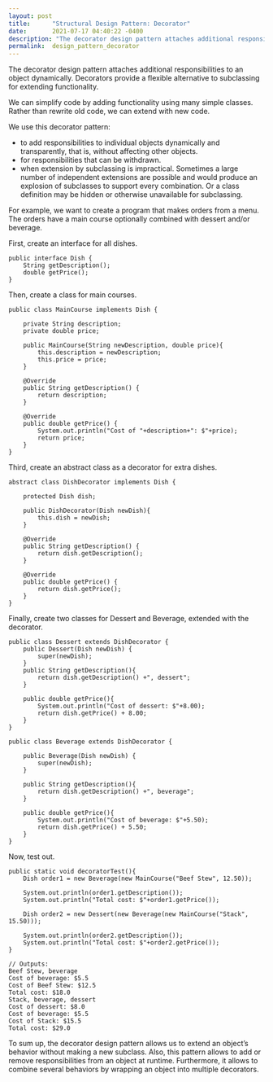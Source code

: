 ```yaml
---
layout: post
title:      "Structural Design Pattern: Decorator"
date:       2021-07-17 04:40:22 -0400
description: "The decorator design pattern attaches additional responsibilities to an object dynamically. Decorators provide a flexible alternative to subclassing for..."
permalink:  design_pattern_decorator
---
```


The decorator design pattern attaches additional responsibilities to an object dynamically. Decorators provide a flexible alternative to subclassing for extending functionality. 

We can simplify code by adding functionality using many simple classes. Rather than rewrite old code, we can extend with new code.

We use this decorator pattern:
* to add responsibilities to individual objects dynamically and transparently, that is, without affecting other objects.
* for responsibilities that can be withdrawn.
* when extension by subclassing is impractical. Sometimes a large number of independent extensions are possible and would produce an explosion of subclasses to support every combination. Or a class definition may be hidden or otherwise unavailable for subclassing.

For example, we want to create a program that makes orders from a menu. The orders have a main course optionally combined with dessert and/or beverage.

First, create an interface for all dishes.

```
public interface Dish {
    String getDescription();
    double getPrice();
}
```

Then, create a class for main courses.

```
public class MainCourse implements Dish {

    private String description;
    private double price;

    public MainCourse(String newDescription, double price){
        this.description = newDescription;
        this.price = price;
    }

    @Override
    public String getDescription() {
        return description;
    }

    @Override
    public double getPrice() {
        System.out.println("Cost of "+description+": $"+price);
        return price;
    }
}
```

Third, create an abstract class as a decorator for extra dishes.

```
abstract class DishDecorator implements Dish {

    protected Dish dish;

    public DishDecorator(Dish newDish){
        this.dish = newDish;
    }

    @Override
    public String getDescription() {
        return dish.getDescription();
    }

    @Override
    public double getPrice() {
        return dish.getPrice();
    }
}
```

Finally, create two classes for Dessert and Beverage, extended with the decorator.

```
public class Dessert extends DishDecorator {
    public Dessert(Dish newDish) {
        super(newDish);
    }
    public String getDescription(){
        return dish.getDescription() +", dessert";
    }

    public double getPrice(){
        System.out.println("Cost of dessert: $"+8.00);
        return dish.getPrice() + 8.00;
    }
}
```

```
public class Beverage extends DishDecorator {

    public Beverage(Dish newDish) {
        super(newDish);
    }

    public String getDescription(){
        return dish.getDescription() +", beverage";
    }

    public double getPrice(){
        System.out.println("Cost of beverage: $"+5.50);
        return dish.getPrice() + 5.50;
    }
}
```

Now, test out.

```
public static void decoratorTest(){
    Dish order1 = new Beverage(new MainCourse("Beef Stew", 12.50));

    System.out.println(order1.getDescription());
    System.out.println("Total cost: $"+order1.getPrice());

    Dish order2 = new Dessert(new Beverage(new MainCourse("Stack", 15.50)));

    System.out.println(order2.getDescription());
    System.out.println("Total cost: $"+order2.getPrice());
}
```

```
// Outputs:
Beef Stew, beverage
Cost of beverage: $5.5
Cost of Beef Stew: $12.5
Total cost: $18.0
Stack, beverage, dessert
Cost of dessert: $8.0
Cost of beverage: $5.5
Cost of Stack: $15.5
Total cost: $29.0
```

To sum up,  the decorator design pattern allows us to extend an object’s behavior without making a new subclass.  Also, this pattern allows to add or remove responsibilities from an object at runtime.  Furthermore, it allows to combine several behaviors by wrapping an object into multiple decorators.